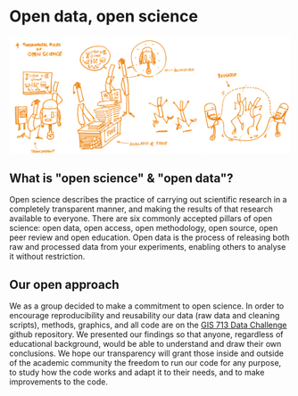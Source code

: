 # Open data, open science 

![open](https://github.com/osiau/GIS713DataChallenge/blob/gh-pages/images/open.jpg)

## What is "open science" & "open data"?
Open science describes the practice of carrying out scientific research in a completely transparent manner, and making the results of that research available to everyone. There are six commonly accepted pillars of open science: open data, open access, open methodology, open source, open peer review and open education. Open data is the process of releasing both raw and processed data from your experiments, enabling others to analyse it without restriction. 

## Our open approach
We as a group decided to make a commitment to open science. In order to encourage reproducibility and reusability our data (raw data and cleaning scripts), methods, graphics, and all code are on the <a href="https://github.ncsu.edu/chaedri/Data-Challenge-GIS713">GIS 713 Data Challenge</a> github repository. We presented our findings so that anyone, regardless of educational background, would be able to understand and draw their own conclusions. We hope our transparency will grant those inside and outside of the academic community the freedom to run our code for any purpose, to study how the code works and adapt it to their needs, and to make improvements to the code. 
